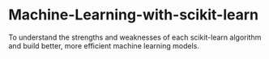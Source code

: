 # Machine-Learning-with-scikit-learn
To understand the strengths and weaknesses of each scikit-learn algorithm and build better, more efficient machine learning models.
